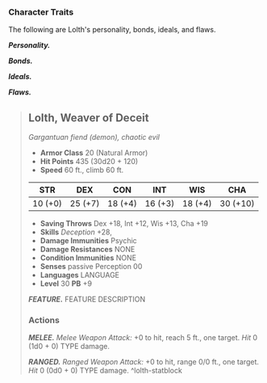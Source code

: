 

### Character Traits
The following are Lolth's personality, bonds, ideals, and flaws.

***Personality.***


***Bonds.***


***Ideals.***


***Flaws.***


> ## Lolth, Weaver of Deceit
>*Gargantuan fiend (demon), chaotic evil*
>
> - **Armor Class** 20 (Natural Armor)
> - **Hit Points** 435 (30d20 + 120)
> - **Speed** 60 ft., climb 60 ft.
>
>|   STR   |   DEX   |   CON   |   INT   |   WIS   |   CHA    |
>|:-------:|:-------:|:-------:|:-------:|:-------:|:--------:|
>| 10 (+0) | 25 (+7) | 18 (+4) | 16 (+3) | 18 (+4) | 30 (+10) |
>
> - **Saving Throws** Dex +18, Int +12, Wis +13, Cha +19 
> - **Skills** *Deception* +28,
> - **Damage Immunities** Psychic
> - **Damage Resistances** NONE
> - **Condition Immunities** NONE
> - **Senses** passive Perception 00
> - **Languages** LANGUAGE
> - **Level** 30 **PB** +9
> 
> ***FEATURE.*** FEATURE DESCRIPTION
>
> ### Actions
> ***MELEE.*** *Melee Weapon Attack:* +0 to hit, reach 5 ft., one target. *Hit* 0 (1d0 + 0) TYPE damage. 
>
> ***RANGED.*** *Ranged Weapon Attack:* +0 to hit, range 0/0 ft., one target. *Hit* 0 (0d0 + 0) TYPE damage.
^lolth-statblock
